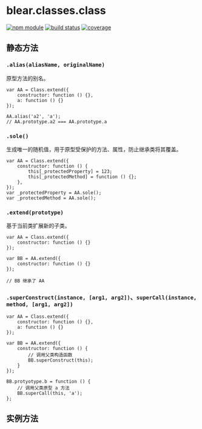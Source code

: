 # blear.classes.class

[![npm module][npm-img]][npm-url]
[![build status][travis-img]][travis-url]
[![coverage][coveralls-img]][coveralls-url]

[travis-img]: https://img.shields.io/travis/blearjs/blear.classes.class/master.svg?maxAge=2592000&style=flat-square
[travis-url]: https://travis-ci.org/blearjs/blear.classes.class

[npm-img]: https://img.shields.io/npm/v/blear.classes.class.svg?maxAge=2592000&style=flat-square
[npm-url]: https://www.npmjs.com/package/blear.classes.class

[coveralls-img]: https://img.shields.io/coveralls/blearjs/blear.classes.class/master.svg?maxAge=2592000&style=flat-square
[coveralls-url]: https://coveralls.io/github/blearjs/blear.classes.class?branch=master


## 静态方法

### `.alias(aliasName, originalName)`
原型方法的别名。
```
var AA = Class.extend({
    constructor: function () {},
    a: function () {}
});

AA.alias('a2', 'a');
// AA.prototype.a2 === AA.prototype.a
```

### `.sole()`
生成唯一的随机值，用于原型受保护的方法、属性，防止继承类将其覆盖。
```
var AA = Class.extend({
    constructor: function () {
        this[_protectedProperty] = 123;
        this[_protectedMethod] = function () {};
    },
});
var _protectedProperty = AA.sole();
var _protectedMethod = AA.sole();
```

### `.extend(prototype)` 
基于当前类扩展新的子类。
```
var AA = Class.extend({
    constructor: function () {}
});

var BB = AA.extend({
    constructor: function () {}
});

// BB 继承了 AA
```

### `.superConstruct(instance, [arg1, arg2])`、`superCall(instance, method, [arg1, arg2])`
```
var AA = Class.extend({
    constructor: function () {},
    a: function () {}
});

var BB = AA.extend({
    constructor: function () {
        // 调用父类构造函数
        BB.superConstruct(this);
    }
});

BB.protyotype.b = function () {
    // 调用父类原型 a 方法
    BB.superCall(this, 'a');
};
```

## 实例方法
